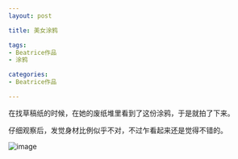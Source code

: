 ```yaml
---
layout: post

title: 美女涂鸦

tags:
- Beatrice作品
- 涂鸦

categories:
- Beatrice作品

---
```

在找草稿纸的时候，在她的废纸堆里看到了这份涂鸦，于是就拍了下来。

仔细观察后，发觉身材比例似乎不对，不过乍看起来还是觉得不错的。

![image]({{"/media/IMG_20190104_214818.jpg"|absolute_url}})
